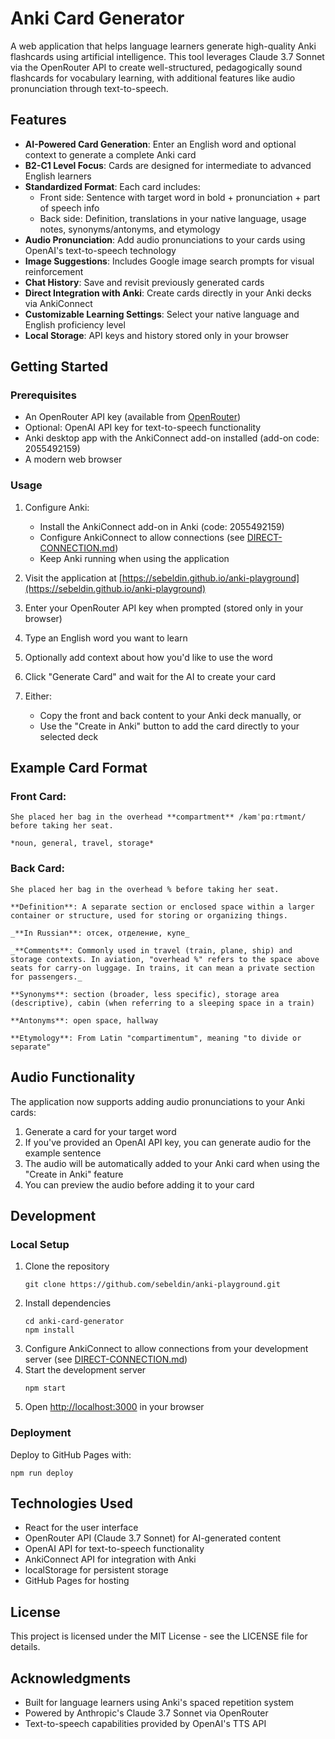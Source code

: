 # Anki Card Generator

A web application that helps language learners generate high-quality Anki flashcards using artificial intelligence. This tool leverages Claude 3.7 Sonnet via the OpenRouter API to create well-structured, pedagogically sound flashcards for vocabulary learning, with additional features like audio pronunciation through text-to-speech.

## Features

- **AI-Powered Card Generation**: Enter an English word and optional context to generate a complete Anki card
- **B2-C1 Level Focus**: Cards are designed for intermediate to advanced English learners
- **Standardized Format**: Each card includes:
  - Front side: Sentence with target word in bold + pronunciation + part of speech info
  - Back side: Definition, translations in your native language, usage notes, synonyms/antonyms, and etymology
- **Audio Pronunciation**: Add audio pronunciations to your cards using OpenAI's text-to-speech technology
- **Image Suggestions**: Includes Google image search prompts for visual reinforcement
- **Chat History**: Save and revisit previously generated cards
- **Direct Integration with Anki**: Create cards directly in your Anki decks via AnkiConnect
- **Customizable Learning Settings**: Select your native language and English proficiency level
- **Local Storage**: API keys and history stored only in your browser

## Getting Started

### Prerequisites

- An OpenRouter API key (available from [OpenRouter](https://openrouter.ai/keys))
- Optional: OpenAI API key for text-to-speech functionality
- Anki desktop app with the AnkiConnect add-on installed (add-on code: 2055492159)
- A modern web browser

### Usage

1. Configure Anki:
   - Install the AnkiConnect add-on in Anki (code: 2055492159)
   - Configure AnkiConnect to allow connections (see [DIRECT-CONNECTION.md](DIRECT-CONNECTION.md))
   - Keep Anki running when using the application

2. Visit the application at [https://sebeldin.github.io/anki-playground](https://sebeldin.github.io/anki-playground)
3. Enter your OpenRouter API key when prompted (stored only in your browser)
4. Type an English word you want to learn
5. Optionally add context about how you'd like to use the word
6. Click "Generate Card" and wait for the AI to create your card
7. Either:
   - Copy the front and back content to your Anki deck manually, or
   - Use the "Create in Anki" button to add the card directly to your selected deck

## Example Card Format

### Front Card:
```
She placed her bag in the overhead **compartment** /kəmˈpɑːrtmənt/ before taking her seat.

*noun, general, travel, storage*
```

### Back Card:
```
She placed her bag in the overhead % before taking her seat.

**Definition**: A separate section or enclosed space within a larger container or structure, used for storing or organizing things.

_**In Russian**: отсек, отделение, купе_

_**Comments**: Commonly used in travel (train, plane, ship) and storage contexts. In aviation, "overhead %" refers to the space above seats for carry-on luggage. In trains, it can mean a private section for passengers._

**Synonyms**: section (broader, less specific), storage area (descriptive), cabin (when referring to a sleeping space in a train)

**Antonyms**: open space, hallway

**Etymology**: From Latin "compartimentum", meaning "to divide or separate"
```

## Audio Functionality

The application now supports adding audio pronunciations to your Anki cards:

1. Generate a card for your target word
2. If you've provided an OpenAI API key, you can generate audio for the example sentence
3. The audio will be automatically added to your Anki card when using the "Create in Anki" feature
4. You can preview the audio before adding it to your card

## Development

### Local Setup

1. Clone the repository
   ```
   git clone https://github.com/sebeldin/anki-playground.git
   ```
2. Install dependencies
   ```
   cd anki-card-generator
   npm install
   ```
3. Configure AnkiConnect to allow connections from your development server (see [DIRECT-CONNECTION.md](DIRECT-CONNECTION.md))
4. Start the development server
   ```
   npm start
   ```
5. Open [http://localhost:3000](http://localhost:3000) in your browser

### Deployment

Deploy to GitHub Pages with:
```
npm run deploy
```

## Technologies Used

- React for the user interface
- OpenRouter API (Claude 3.7 Sonnet) for AI-generated content
- OpenAI API for text-to-speech functionality
- AnkiConnect API for integration with Anki
- localStorage for persistent storage
- GitHub Pages for hosting

## License

This project is licensed under the MIT License - see the LICENSE file for details.

## Acknowledgments

- Built for language learners using Anki's spaced repetition system
- Powered by Anthropic's Claude 3.7 Sonnet via OpenRouter
- Text-to-speech capabilities provided by OpenAI's TTS API
